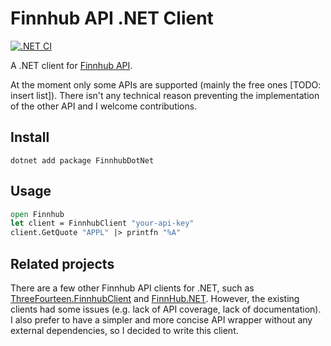 # Finnhub API .NET Client

[![.NET CI](https://github.com/pviotti/finnhub-dotnet/actions/workflows/dotnet.yml/badge.svg)](https://github.com/pviotti/finnhub-dotnet/actions/workflows/dotnet.yml)

A .NET client for [Finnhub API][finnhub-api].

At the moment only some APIs are supported (mainly the free ones [TODO: insert list]).
There isn't any technical reason preventing the implementation of the other API and 
I welcome contributions.

## Install

```
dotnet add package FinnhubDotNet
```

## Usage

```fsharp
open Finnhub
let client = FinnhubClient "your-api-key"
client.GetQuote "APPL" |> printfn "%A"
```

## Related projects

There are a few other Finnhub API clients for .NET, such as 
[ThreeFourteen.FinnhubClient][finnhub-threefourteen] and 
[FinnHub.NET][finnhub-.net].
However, the existing clients had some issues (e.g. lack of API coverage, lack of documentation).
I also prefer to have a simpler and more concise API wrapper without any external dependencies,
so I decided to write this client.

 [finnhub-api]: https://finnhub.io/docs/api/
 [finnhub-threefourteen]: https://github.com/KevWK314/ThreeFourteen.FinnhubClient
 [finnhub-.net]: https://github.com/ridicoulous/FinnHub.Net
